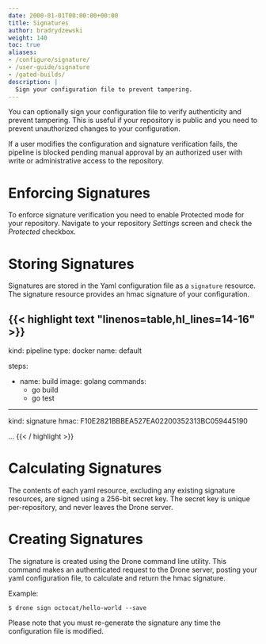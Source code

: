 ```yaml
---
date: 2000-01-01T00:00:00+00:00
title: Signatures
author: bradrydzewski
weight: 140
toc: true
aliases:
- /configure/signature/
- /user-guide/signature
- /gated-builds/
description: |
  Sign your configuration file to prevent tampering.
---
```


You can optionally sign your configuration file to verify authenticity and prevent tampering. This is useful if your repository is public and you need to prevent unauthorized changes to your configuration.

If a user modifies the configuration and signature verification fails, the pipeline is blocked pending manual approval by an authorized user with write or administrative access to the repository.

# Enforcing Signatures

To enforce signature verification you need to enable Protected mode for your repository. Navigate to your repository _Settings_ screen and check the _Protected_ checkbox.

# Storing Signatures

Signatures are stored in the Yaml configuration file as a `signature` resource. The signature resource provides an hmac signature of your configuration.

{{< highlight text "linenos=table,hl_lines=14-16" >}}
---
kind: pipeline
type: docker
name: default

steps:
- name: build
  image: golang
  commands:
  - go build
  - go test

---
kind: signature
hmac: F10E2821BBBEA527EA02200352313BC059445190

...
{{< / highlight >}}

# Calculating Signatures

The contents of each yaml resource, excluding any existing signature resources, are signed using a 256-bit secret key. The secret key is unique per-repository, and never leaves the Drone server.

# Creating Signatures

The signature is created using the Drone command line utility. This command makes an authenticated request to the Drone server, posting your yaml configuration file, to calculate and return the hmac signature.

Example:

```
$ drone sign octocat/hello-world --save
```

<div class="alert">
Please note that you must re-generate the signature any time the configuration file is modified.
</div>
